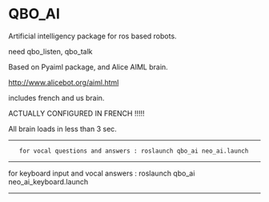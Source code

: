 QBO_AI
========

Artificial intelligency package for ros based robots.

need qbo_listen, qbo_talk

Based on Pyaiml package, and Alice AIML brain.

http://www.alicebot.org/aiml.html

includes french and us brain.

ACTUALLY CONFIGURED IN FRENCH !!!!!

All brain loads in less than 3 sec.
_______________________________________________________________________________

       for vocal questions and answers : roslaunch qbo_ai neo_ai.launch

_______________________________________________________________________________

 for keyboard input and vocal answers : roslaunch qbo_ai neo_ai_keyboard.launch

_______________________________________________________________________________

